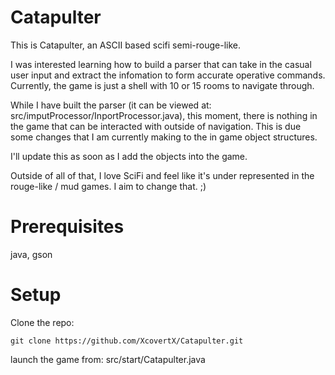 # Catapulter

This is Catapulter, an ASCII based scifi semi-rouge-like. 

I was interested learning how to build a parser that can take in the casual user input
and extract the infomation to form accurate operative commands. Currently, the game is
just a shell with 10 or 15 rooms to navigate through. 

While I have built the parser (it can be viewed at: src/imputProcessor/InportProcessor.java),
this moment, there is nothing in the game that can be interacted with outside of navigation. 
This is due some changes that I am currently making to the in game object structures. 

I'll update this as soon as I add the objects into the game. 

Outside of all of that, I love SciFi and feel like it's under represented in the rouge-like / mud games. I aim to change that. ;)

# Prerequisites
java, gson

# Setup
Clone the repo: 
  
    git clone https://github.com/XcovertX/Catapulter.git

launch the game from: src/start/Catapulter.java
